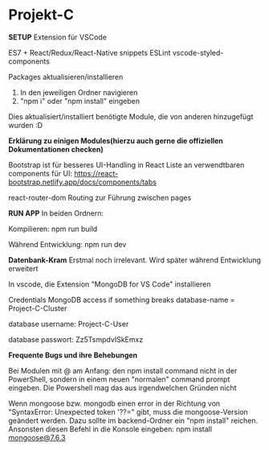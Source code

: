 # Projekt-C


**SETUP**
Extension für VSCode

ES7 + React/Redux/React-Native snippets
ESLint
vscode-styled-components

Packages aktualisieren/installieren

1) In den jeweiligen Ordner navigieren
2) "npm i" oder "npm install" eingeben

Dies aktualisiert/installiert benötigte Module, die von anderen hinzugefügt wurden :D



**Erklärung zu einigen Modules(hierzu auch gerne die offiziellen Dokumentationen checken)**

Bootstrap ist für besseres UI-Handling in React
Liste an verwendtbaren components für UI: https://react-bootstrap.netlify.app/docs/components/tabs

react-router-dom
Routing zur Führung zwischen pages




**RUN APP**
In beiden Ordnern:

Kompilieren: npm run build

Während Entwicklung: npm run dev


**Datenbank-Kram** 
Erstmal noch irrelevant. Wird später während Entwicklung erweitert

In vscode, die Extension "MongoDB for VS Code" installieren


Credentials
MongoDB access if something breaks 
database-name = Project-C-Cluster

database username: Project-C-User

database passwort: Zz5TsmpdvISkEmxz


**Frequente Bugs und ihre Behebungen**

Bei Modulen mit @ am Anfang: den npm install command nicht in der PowerShell, sondern in einem neuen "normalen" command prompt eingeben. Die Powershell mag das aus irgendwelchen Gründen nicht

Wenn mongoose bzw. mongodb einen error in der Richtung von "SyntaxError: Unexpected token '??=" gibt, muss die mongoose-Version geändert werden. Dazu sollte im backend-Ordner ein "npm install" reichen.
Ansonsten diesen Befehl in die Konsole eingeben: npm install mongoose@7.6.3

